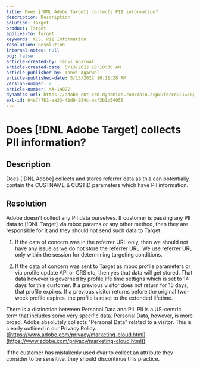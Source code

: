 ```yaml
---
title: Does [!DNL Adobe Target] collects PII information?
description: Description
solution: Target
product: Target
applies-to: Target
keywords: KCS, PII Information
resolution: Resolution
internal-notes: null
bug: false
article-created-by: Tanvi Agarwal
article-created-date: 5/13/2022 10:10:30 AM
article-published-by: Tanvi Agarwal
article-published-date: 5/13/2022 10:11:28 AM
version-number: 2
article-number: KA-14022
dynamics-url: https://adobe-ent.crm.dynamics.com/main.aspx?forceUCI=1&pagetype=entityrecord&etn=knowledgearticle&id=40bfe4e7-a4d2-ec11-a7b5-00224809c27a
exl-id: 04e747b1-aa33-41d8-934c-eaf3b1b54956
---
```

# Does [!DNL Adobe Target] collects PII information?

## Description


Does [!DNL Adobe] collects and stores referrer data as this can potentially contain the CUSTNAME & CUSTID parameters which have PII information.


## Resolution


Adobe doesn't collect any PII data ourselves. If customer is passing any PII data to [!DNL Target] via mbox params or any other method, then they are responsible for it and they should not send such data to Target.



1. If the data of concern was in the referrer URL only, then we should not have any issue as we do not store the referrer URL. We use referrer URL only within the session for determining targeting conditions.

2. If the data of concern was sent to Target as mbox profile parameters or via profile update API or CRS etc, then yes that data will get stored. That data however is governed by profile life time settigns which is set to 14 days for this customer. If a previous visitor does not return for 15 days, that profile expires. If a previous visitor returns before the original two-week profile expires, the profile is reset to the extended lifetime.





There is a distinction between Personal Data and PII. PII is a US-centric term that includes some very specific data. Personal Data, however, is more broad. Adobe absolutely collects "Personal Data" related to a visitor. This is clearly outlined in our Privacy Policy. ([https://www.adobe.com/privacy/marketing-cloud.html](https://www.adobe.com/privacy/marketing-cloud.html))



If the customer has mistakenly used eVar to collect an attribute they consider to be sensitive, they should discontinue this practice.
